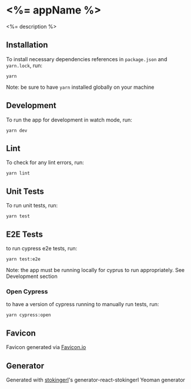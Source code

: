 # <%= appName %>

<%= description %>

## Installation

To install necessary dependencies references in `package.json` and `yarn.lock`, run:

```
yarn
```

Note: be sure to have `yarn` installed globally on your machine

## Development

To run the app for development in watch mode, run:

```
yarn dev
```

## Lint

To check for any lint errors, run:

```
yarn lint
```

## Unit Tests

To run unit tests, run:

```
yarn test
```

## E2E Tests

to run cypress e2e tests, run:

```
yarn test:e2e
```

Note: the app must be running locally for cyprus to run appropriately. See Development section

### Open Cypress

to have a version of cypress running to manually run tests, run:

```
yarn cypress:open
```

## Favicon

Favicon generated via [Favicon.io](https://favicon.io)

## Generator

Generated with [stokingerl](https://github.com/stokingerl)'s generator-react-stokingerl Yeoman generator
